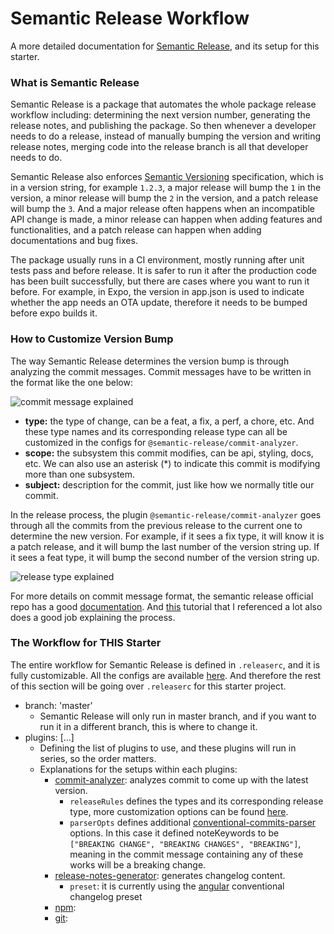 # Semantic Release Workflow

A more detailed documentation for [Semantic Release](https://semantic-release.gitbook.io/semantic-release/), and its setup for this starter.

### What is Semantic Release

Semantic Release is a package that automates the whole package release workflow including: determining the next version number, generating the release notes, and publishing the package. So then whenever a developer needs to do a release, instead of manually bumping the version and writing release notes, merging code into the release branch is all that developer needs to do.

Semantic Release also enforces [Semantic Versioning](https://semver.org/) specification, which is in a version string, for example `1.2.3`, a major release will bump the `1` in the version, a minor release will bump the `2` in the version, and a patch release will bump the `3`. And a major release often happens when an incompatible API change is made, a minor release can happen when adding features and functionalities, and a patch release can happen when adding documentations and bug fixes.

The package usually runs in a CI environment, mostly running after unit tests pass and before release. It is safer to run it after the production code has been built successfully, but there are cases where you want to run it before. For example, in Expo, the version in app.json is used to indicate whether the app needs an OTA update, therefore it needs to be bumped before expo builds it.

### How to Customize Version Bump

The way Semantic Release determines the version bump is through analyzing the commit messages. Commit messages have to be written in the format like the one below:

![commit message explained](https://cdn-images-1.medium.com/max/1600/0*rRfqA8YIvMPsUUgr.)

- **type:** the type of change, can be a feat, a fix, a perf, a chore, etc. And these type names and its corresponding release type can all be customized in the configs for `@semantic-release/commit-analyzer`.
- **scope:** the subsystem this commit modifies, can be api, styling, docs, etc. We can also use an asterisk (\*) to indicate this commit is modifying more than one subsystem.
- **subject:** description for the commit, just like how we normally title our commit.

In the release process, the plugin `@semantic-release/commit-analyzer` goes through all the commits from the previous release to the current one to determine the new version. For example, if it sees a fix type, it will know it is a patch release, and it will bump the last number of the version string up. If it sees a feat type, it will bump the second number of the version string up.

![release type explained](https://cdn-images-1.medium.com/max/1000/0*XeD-A98J8howUm2w.)

For more details on commit message format, the semantic release official repo has a good [documentation](https://github.com/semantic-release/semantic-release/blob/master/README.md#commit-message-format). And [this](https://blog.greenkeeper.io/introduction-to-semantic-release-33f73b117c8) tutorial that I referenced a lot also does a good job explaining the process.

### The Workflow for THIS Starter

The entire workflow for Semantic Release is defined in `.releaserc`, and it is fully customizable. All the configs are available [here](https://semantic-release.gitbook.io/semantic-release/usage/configuration). And therefore the rest of this section will be going over `.releaserc` for this starter project.

- branch: 'master'
  - Semantic Release will only run in master branch, and if you want to run it in a different branch, this is where to change it.
- plugins: [...]
  - Defining the list of plugins to use, and these plugins will run in series, so the order matters.
  - Explanations for the setups within each plugins:
    - [commit-analyzer](https://github.com/semantic-release/commit-analyzer): analyzes commit to come up with the latest version.
      - `releaseRules` defines the types and its corresponding release type, more customization options can be found [here](https://github.com/semantic-release/commit-analyzer#releaserules).
      - `parserOpts` defines additional [ conventional-commits-parser](https://github.com/conventional-changelog/conventional-changelog/tree/master/packages/conventional-commits-parser#conventionalcommitsparseroptions) options. In this case it defined noteKeywords to be `["BREAKING CHANGE", "BREAKING CHANGES", "BREAKING"]`, meaning in the commit message containing any of these works will be a breaking change.
    - [release-notes-generator](https://github.com/semantic-release/release-notes-generator): generates changelog content.
      - `preset`: it is currently using the [angular](https://github.com/conventional-changelog/conventional-changelog/tree/master/packages/conventional-changelog-angular) conventional changelog preset
    - [npm](https://github.com/semantic-release/npm):
    - [git](https://github.com/semantic-release/git):
